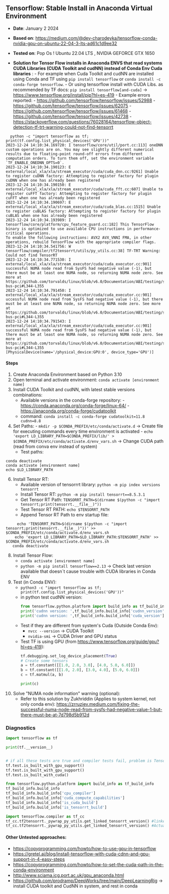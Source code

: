 ## Tensorflow: Stable Install in Anaconda Virtual Environment
- **Date**: January 2 2024
- **Based on**: https://medium.com/@dev-charodeyka/tensorflow-conda-nvidia-gpu-on-ubuntu-22-04-3-lts-ad61c1d9ee32
- **Tested on**: Pop Os ! Ubuntu 22.04 LTS , NVIDIA GEFORCE GTX 1650

- **Solution for Tensor Flow installs in Anaconda ENVS that read systems CUDA Libraries (CUDA Toolkit and cudNN) instead of Conda Env Cuda libraries** :
       - For example when Cuda Toolkit and cudNN are installed using Conda and TF using ```pip install tensorflow``` or ```conda install -c conda-forge tensorflow```.
       - Or using tensorflow install with CUDA Libs. as recommended by TF docs: ```pip install tensorflow[and-cuda]``` -> https://www.tensorflow.org/install/pip?hl=es-419
       - Example errors reported:
         - https://github.com/tensorflow/tensorflow/issues/52988
         - https://github.com/tensorflow/tensorflow/issues/62075
         - https://github.com/tensorflow/tensorflow/issues/61468
         - https://github.com/tensorflow/tensorflow/issues/42738
         - https://stackoverflow.com/questions/76028164/tensorflow-object-detection-tf-trt-warning-could-not-find-tensorrt
```
  python -c "import tensorflow as tf; print(tf.config.list_physical_devices('GPU'))"
2023-12-24 14:10:34.169720: I tensorflow/core/util/port.cc:113] oneDNN custom operations are on. You may see slightly different numerical results due to floating-point round-off errors from different computation orders. To turn them off, set the environment variable `TF_ENABLE_ONEDNN_OPTS=0`.
2023-12-24 14:10:34.190123: E external/local_xla/xla/stream_executor/cuda/cuda_dnn.cc:9261] Unable to register cuDNN factory: Attempting to register factory for plugin cuDNN when one has already been registered
2023-12-24 14:10:34.190150: E external/local_xla/xla/stream_executor/cuda/cuda_fft.cc:607] Unable to register cuFFT factory: Attempting to register factory for plugin cuFFT when one has already been registered
2023-12-24 14:10:34.190697: E external/local_xla/xla/stream_executor/cuda/cuda_blas.cc:1515] Unable to register cuBLAS factory: Attempting to register factory for plugin cuBLAS when one has already been registered
2023-12-24 14:10:34.193989: I tensorflow/core/platform/cpu_feature_guard.cc:182] This TensorFlow binary is optimized to use available CPU instructions in performance-critical operations.
To enable the following instructions: AVX2 AVX_VNNI FMA, in other operations, rebuild TensorFlow with the appropriate compiler flags.
2023-12-24 14:10:34.541756: W tensorflow/compiler/tf2tensorrt/utils/py_utils.cc:38] TF-TRT Warning: Could not find TensorRT
2023-12-24 14:10:34.771530: I external/local_xla/xla/stream_executor/cuda/cuda_executor.cc:901] successful NUMA node read from SysFS had negative value (-1), but there must be at least one NUMA node, so returning NUMA node zero. See more at https://github.com/torvalds/linux/blob/v6.0/Documentation/ABI/testing/sysfs-bus-pci#L344-L355
2023-12-24 14:10:34.791450: I external/local_xla/xla/stream_executor/cuda/cuda_executor.cc:901]  uccessful NUMA node read from SysFS had negative value (-1), but there must be at least one NUMA node, so returning NUMA node zero. See more at https://github.com/torvalds/linux/blob/v6.0/Documentation/ABI/testing/sysfs-bus-pci#L344-L355
2023-12-24 14:10:34.791543: I external/local_xla/xla/stream_executor/cuda/cuda_executor.cc:901] successful NUMA node read from SysFS had negative value (-1), but there must be at least one NUMA node, so returning NUMA node zero. See more at https://github.com/torvalds/linux/blob/v6.0/Documentation/ABI/testing/sysfs-bus-pci#L344-L355
[PhysicalDevice(name='/physical_device:GPU:0', device_type='GPU')]
```
#### Steps
1. Create Anaconda Environment based on Python 3.10
2. Open terminal and activate environment: ``` conda activate [environment name] ```
3. Install CUDA Toolkit and cudNN, with latest stable versions combinations:
     - Available versions in the conda-forge repository:
           -  https://conda.anaconda.org/conda-forge/linux-64/
           - https://anaconda.org/conda-forge/cudatoolkit
     - command: ``` conda install -c conda-forge cudatoolkit=11.8 cudnn=8.8 ```
4. Set Paths:
       - ``` mkdir -p $CONDA_PREFIX/etc/conda/activate.d ``` -> Create file for executing commands every time environment is activated
       - ```echo 'export LD_LIBRARY_PATH=$CONDA_PREFIX/lib/' > $CONDA_PREFIX/etc/conda/activate.d/env_vars.sh``` -> Change CUDA path (read from conva env instead of system)
   - Test paths:
```
conda deactivate
conda activate [environment name]
echo $LD_LIBRARY_PATH
```
6. Install Tensor RT:
   - Available version of tensorrrt library: ```python -m pip index versions tensorrt```
   - Install Tensor RT: ```python -m pip install tensorrt==8.5.3.1```
   - Get Tensor RT Path: ```TENSORRT_PATH=$(dirname $(python -c "import tensorrt;print(tensorrt.__file__)")) ```
   - Test Tensor RT PATH: ```echo $TENSORRT_PATH```
   - Append Tensor RT Path to env startup file:
```
     echo 'TENSORRT_PATH=$(dirname $(python -c "import tensorrt;print(tensorrt.__file__)"))' >> $CONDA_PREFIX/etc/conda/activate.d/env_vars.sh
    echo 'export LD_LIBRARY_PATH=$LD_LIBRARY_PATH:$TENSORRT_PATH' >> $CONDA_PREFIX/etc/conda/activate.d/env_vars.sh
   conda deactivate
```
8. Install Tensor Flow:
     - ```conda activate [environment name]```
     - ```python -m pip install tensorflow==2.13``` -> Check last version available that doesn´t cause trouble with CUDA libraries in Conda ENV
9. Test (in Conda ENV):
     - ```python3 -c "import tensorflow as tf; print(tf.config.list_physical_devices('GPU'))"```
     - in python test cudNN version:
       ```python
       from tensorflow.python.platform import build_info as tf_build_info
       print('cudnn version: ',tf_build_info.build_info['cudnn_version'])
       print('cudnn version: ',tf_build_info.build_info['cuda_version'])
       ```
     - Test if they are different from system's Cuda (Outside Conda Env):
       * ```nvcc --version``` -> CUDA Toolkit
       * ```nvidia-smi``` -> CUDA Driver and GPU status
     - Test TF is using GPU (from    https://www.tensorflow.org/guide/gpu?hl=es-419):
       ```python
       tf.debugging.set_log_device_placement(True)
       # Create some tensors
       a = tf.constant([[1.0, 2.0, 3.0], [4.0, 5.0, 6.0]])
       b = tf.constant([[1.0, 2.0], [3.0, 4.0], [5.0, 6.0]])
       c = tf.matmul(a, b)

       print(c)
       ```       
10. Solve "NUMA node information" warning (optional):
     - Refer to this solution by Zukhriddin (Applies to system kernel, not only conda env): https://zrruziev.medium.com/fixing-the-successful-numa-node-read-from-sysfs-had-negative-value-1-but-there-must-be-at-7d798d5b912d
   
### Diagnostics
```python
import tensorflow as tf

print(tf.__version__)


# if all these tests are true and compiler tests fail, problem is Tensor RT
tf.test.is_built_with_gpu_support()
tf.test.is_built_with_gpu_support()
tf.test.is_built_with_cuda()

from tensorflow.python.platform import build_info as tf_build_info
tf_build_info.build_info
tf_build_info.build_info['cpu_compiler']
tf_build_info.build_info['cuda_compute_capabilities']
tf_build_info.build_info['is_cuda_build']
tf_build_info.build_info['is_tensorrt_build']

import tensorflow.compiler as tf_cc
tf_cc.tf2tensorrt._pywrap_py_utils.get_linked_tensorrt_version() #linked Tensor RT version
tf_cc.tf2tensorrt._pywrap_py_utils.get_linked_tensorrt_version() #Actually loaded Tensor RT version, breaks if wrong
```

   
#### Other Untested approaches:
- https://copyprogramming.com/howto/how-to-use-gpu-in-tensorflow
- https://gretel.ai/blog/install-tensorflow-with-cuda-cdnn-and-gpu-support-in-4-easy-steps
- https://copyprogramming.com/howto/how-to-set-the-cuda-path-in-the-conda-environment
- http://www.sciama.icg.port.ac.uk/gpu_anaconda.html
- https://github.com/prodramp/DeepWorks/tree/main/DeepLearningRig -> install CUDA toolkit and CudNN in system, and rest in conda

   

   
